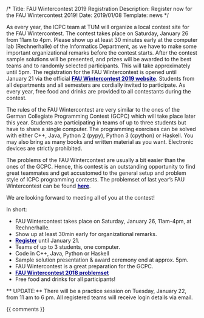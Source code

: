 /*
Title: FAU Wintercontest 2019 Registration
Description: Register now for the FAU Wintercontest 2019!
Date: 2019/01/08
Template: news
*/

As every year, the ICPC team at TUM will organize a local contest site for the FAU Wintercontest. The contest takes place on Saturday, January 26 from 11am to 4pm. Please show up at least 30 minutes early at the computer lab (Rechnerhalle) of the Informatics Department, as we have to make some important organizational remarks before the contest starts. After the contest sample solutions will be presented, and prizes will be awarded to the best teams and to randomly selected participants. This will take approximately until 5pm. The registration for the FAU Wintercontest is opened until January 21 via the official [<span style="color:darkblue">**FAU Wintercontest 2019 website**</span>](https://icpc.cs.fau.de/anmeldung.php). Students from all departments and all semesters are cordially invited to participate. As every year, free food and drinks are provided to all contestants during the contest.

The rules of the FAU Wintercontest are very similar to the ones of the German Collegiate Programming Contest (GCPC) which will take place later this year. Students are participating in teams of up to three students but have to share a single computer. The programming exercises can be solved with either C++, Java, Python 2 (pypy), Python 3 (cpython) or Haskell. You may also bring as many books and written material as you want. Electronic devices are strictly prohibited. 

The problems of the FAU Wintercontest are usually a bit easier than the ones of the GCPC. Hence, this contest is an outstanding opportunity to find great teammates and get accustomed to the general setup and problem style of ICPC programming contests. The problemset of last year’s FAU Wintercontest can be found [<span style="color:darkblue">**here**</span>](https://icpc.cs.fau.de/problemset_winter_2018.pdf). 

We are looking forward to meeting all of you at the contest!

In short:
- FAU Wintercontest takes place on Saturday, January 26, 11am-4pm, at Rechnerhalle.
- Show up at least 30min early for organizational remarks.
- [<span style="color:darkblue">**Register**</span>](https://icpc.cs.fau.de/anmeldung.php) until January 21.
- Teams of up to 3 students, one computer.
- Code in C++, Java, Python or Haskell
- Sample solution presentation & award ceremony end at approx. 5pm.
- FAU Wintercontest is a great preparation for the GCPC.
- [<span style="color:darkblue">**FAU Wintercontest 2018 problemset**</span>](https://icpc.cs.fau.de/problemset_winter_2018.pdf)
- Free food and drinks for all participants!

** UPDATE:** There will be a practice session on Tuesday, January 22, from 11 am to 6 pm. All registered teams will receive login details via email.

{{ comments }}